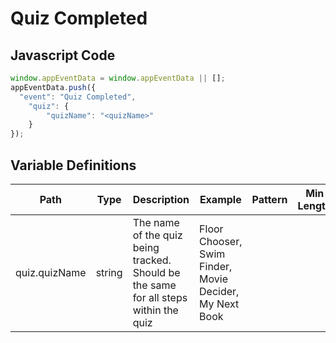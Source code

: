 # Quiz Completed

### 

## Javascript Code
```js
window.appEventData = window.appEventData || [];
appEventData.push({
  "event": "Quiz Completed",
    "quiz": {
        "quizName": "<quizName>"
    }
});
```

## Variable Definitions

|Path|Type|Description|Example|Pattern|Min Length|Max Length|Minimum|Maximum|Multiple Of|
| --- | --- | --- | --- | --- | --- | --- | --- | --- | --- |
|quiz.quizName|string|The name of the quiz being tracked.  Should be the same for all steps within the quiz|Floor Chooser, Swim Finder, Movie Decider, My Next Book|||||||




